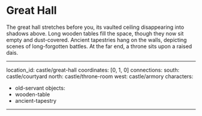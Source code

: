 # Great Hall

The great hall stretches before you, its vaulted ceiling disappearing into shadows above. Long wooden tables fill the space, though they now sit empty and dust-covered. Ancient tapestries hang on the walls, depicting scenes of long-forgotten battles. At the far end, a throne sits upon a raised dais.

---
location_id: castle/great-hall
coordinates: [0, 1, 0]
connections:
  south: castle/courtyard
  north: castle/throne-room
  west: castle/armory
characters:
  - old-servant
objects:
  - wooden-table
  - ancient-tapestry
---